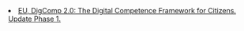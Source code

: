 <html>
<body>
<li><a href="https://ec.europa.eu/jrc/en/publication/eur-scientific-and-technical-research-reports/digcomp-20-digital-competence-framework-citizens-update-phase-1-conceptual-reference-model">EU, DigComp 2.0: The Digital Competence Framework for Citizens. Update Phase 1.</a></li>
</body>
</html>
